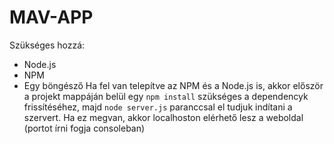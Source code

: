 # MAV-APP
Szükséges hozzá:
- Node.js
- NPM
- Egy böngésző
Ha fel van telepítve az NPM és a Node.js is, akkor először a projekt mappáján belül egy `npm install` szükséges a dependencyk frissítéséhez, majd `node server.js` paranccsal el tudjuk indítani a szervert. Ha ez megvan, akkor localhoston elérhető lesz a weboldal (portot írni fogja consoleban)
